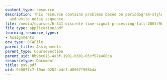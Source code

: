 ```yaml
---
content_type: resource
description: This resource contains problems based on periodogram-style spectral,
  and white noise sequence.
file: /media/courses/6-341-discrete-time-signal-processing-fall-2005/9b007fc7f0ae928244cf48067f908b4a_ps9.pdf
file_type: application/pdf
learning_resource_types:
- Assignments
ocw_type: OCWFile
parent_title: Assignments
parent_type: CourseSection
parent_uid: bb9bc615-4a3f-1901-b301-05cf57e460ca
resourcetype: Document
title: ps9.pdf
uid: 9b007fc7-f0ae-9282-44cf-48067f908b4a
---
```

